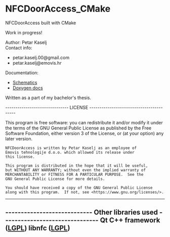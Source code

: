 # NFCDoorAccess_CMake
NFCDoorAccess built with CMake

Work in progress!

Author: Petar Kaselj <br>
Contact info:
  <ul>
    <li>petar.kaselj.00@gmail.com</li>
    <li>petar.kaselj@emovis.hr</li>
  </ul>

Documentation: 
  <ul>
    <li><a href="https://github.com/pkaselj/NFCDoorAccessCMakeDocumentation">Schematics</a></li>
    <li><a href="">Doxygen docs</a></li>
  </ul>

Written as a part of my bachelor's thesis.

------------------------------- LICENSE -----------------------------------------

This program is free software: you can redistribute it and/or modify
    it under the terms of the GNU General Public License as published by
    the Free Software Foundation, either version 3 of the License, or
    (at your option) any later version.

    NFCDoorAccess is written by Petar Kaselj as an employee of
    Emovis tehnologije d.o.o. which allowed its release under
    this license.

    This program is distributed in the hope that it will be useful,
    but WITHOUT ANY WARRANTY; without even the implied warranty of
    MERCHANTABILITY or FITNESS FOR A PARTICULAR PURPOSE.  See the
    GNU General Public License for more details.

    You should have received a copy of the GNU General Public License
    along with this program.  If not, see <https://www.gnu.org/licenses/>.
    
---------------------------------------------------------------------------------

---------------------------- Other libraries used -------------------------------
Qt C++ framework (<a href="https://www.qt.io/faq/tag/qt-open-source-licensing">LGPL</a>)
libnfc (<a href="http://nfc-tools.org/index.php/Libnfc:License">LGPL</a>)
---------------------------------------------------------------------------------
